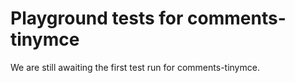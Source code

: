 # Playground tests for comments-tinymce
We are still awaiting the first test run for comments-tinymce.
